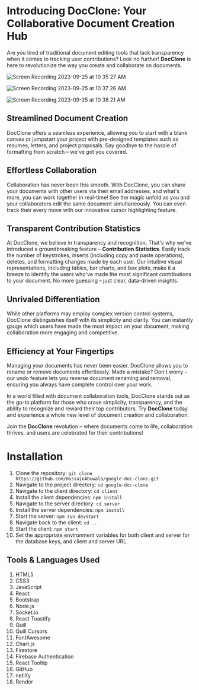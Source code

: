# Introducing DocClone: Your Collaborative Document Creation Hub

Are you tired of traditional document editing tools that lack transparency when it comes to tracking user contributions? Look no further! **DocClone** is here to revolutionize the way you create and collaborate on documents.

![Screen Recording 2023-09-25 at 10 35 27 AM](https://github.com/HussainAbuwala/google-doc-clone/assets/77569166/eae706a1-efb7-419a-bce0-72feff42e590)

![Screen Recording 2023-09-25 at 10 37 26 AM](https://github.com/HussainAbuwala/google-doc-clone/assets/77569166/59f03ba5-8623-4963-8130-b8e85a35b9a8)

![Screen Recording 2023-09-25 at 10 38 21 AM](https://github.com/HussainAbuwala/google-doc-clone/assets/77569166/e5aacd4b-1cd7-4355-87b4-e4a1a6f28148)


## Streamlined Document Creation
DocClone offers a seamless experience, allowing you to start with a blank canvas or jumpstart your project with pre-designed templates such as resumes, letters, and project proposals. Say goodbye to the hassle of formatting from scratch – we've got you covered.

## Effortless Collaboration
Collaboration has never been this smooth. With DocClone, you can share your documents with other users via their email addresses, and what's more, you can work together in real-time! See the magic unfold as you and your collaborators edit the same document simultaneously. You can even track their every move with our innovative cursor highlighting feature.

## Transparent Contribution Statistics
At DocClone, we believe in transparency and recognition. That's why we've introduced a groundbreaking feature – **Contribution Statistics**. Easily track the number of keystrokes, inserts (including copy and paste operations), deletes, and formatting changes made by each user. Our intuitive visual representations, including tables, bar charts, and box plots, make it a breeze to identify the users who've made the most significant contributions to your document. No more guessing – just clear, data-driven insights.

## Unrivaled Differentiation
While other platforms may employ complex version control systems, DocClone distinguishes itself with its simplicity and clarity. You can instantly gauge which users have made the most impact on your document, making collaboration more engaging and competitive.

## Efficiency at Your Fingertips
Managing your documents has never been easier. DocClone allows you to rename or remove documents effortlessly. Made a mistake? Don't worry – our undo feature lets you reverse document renaming and removal, ensuring you always have complete control over your work.

In a world filled with document collaboration tools, DocClone stands out as the go-to platform for those who crave simplicity, transparency, and the ability to recognize and reward their top contributors. Try **DocClone** today and experience a whole new level of document creation and collaboration.

Join the **DocClone** revolution – where documents come to life, collaboration thrives, and users are celebrated for their contributions!

# Installation

1. Clone the repository: `git clone https://github.com/HussainAbuwala/google-doc-clone.git`
2. Navigate to the project directory: `cd google-doc-clone`
3. Navigate to the client directory: `cd client`
4. Install the client dependencies: `npm install`
5. Navigate to the server directory: `cd server`
6. Install the server dependencies: `npm install`
7. Start the server: `npm run devStart`
8. Navigate back to the client: `cd ..`
9. Start the client: `npm start`
10. Set the appropriate environment variables for both client and server for the database keys, and client and server URL.

## Tools & Languages Used

1. HTML5
2. CSS3
3. JavaScript
4. React
5. Bootstrap
6. Node.js
8. Socket.io
9. React Toastify
10. Quill
11. Quill Cursors
12. FontAwesome
13. Chart.js
14. Firestore
15. Firebase Authentication
16. React Tooltip
17. GitHub
18. netlify
19. Render


